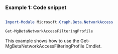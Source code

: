 ### Example 1: Code snippet

```powershell

Import-Module Microsoft.Graph.Beta.NetworkAccess

Get-MgBetaNetworkAccessFilteringProfile

```
This example shows how to use the Get-MgBetaNetworkAccessFilteringProfile Cmdlet.


